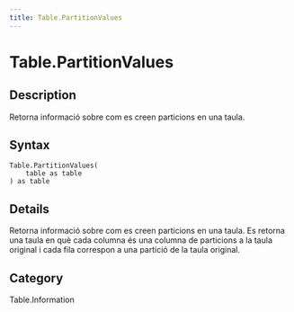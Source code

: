```yaml
---
title: Table.PartitionValues
---
```


# Table.PartitionValues


## Description

Retorna informació sobre com es creen particions en una taula.


## Syntax

```powerquery
Table.PartitionValues(
    table as table
) as table
```


## Details

Retorna informació sobre com es creen particions en una taula.  Es retorna una taula en què cada columna és una columna de particions a la taula original i cada fila correspon a una partició de la taula original.



## Category
Table.Information

